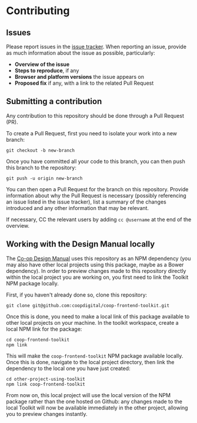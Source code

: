 # Contributing

## Issues

Please report issues in the [issue tracker](https://github.com/coopdigital/coop-frontend-toolkit/issues). When reporting an issue, provide as much information about the issue as possible, particularly:

- **Overview of the issue**
- **Steps to reproduce**, if any
- **Browser and platform versions** the issue appears on
- **Proposed fix** if any, with a link to the related Pull Request

## Submitting a contribution

Any contribution to this repository should be done through a Pull Request (PR).

To create a Pull Request, first you need to isolate your work into a new branch:

```
git checkout -b new-branch
```

Once you have committed all your code to this branch, you can then push this branch to the repository:

```
git push -u origin new-branch
```

You can then open a Pull Request for the branch on this repository. Provide information about why the Pull Request is necessary (possibly referencing an issue listed in the issue tracker), list a summary of the changes introduced and any other information that may be relevant.

If necessary, CC the relevant users by adding `cc @username` at the end of the overview.

## Working with the Design Manual locally

The [Co-op Design Manual](https://github.com/coopdigital/design-manual) uses this repository as an NPM dependency (you may also have other local projects using this package, maybe as a Bower dependency). In order to preview changes made to this repository directly within the local project you are working on, you first need to link the Toolkit NPM package locally.

First, if you haven't already done so, clone this repository:

```
git clone git@github.com:coopdigital/coop-frontend-toolkit.git
```

Once this is done, you need to make a local link of this package available to other local projects on your machine. In the toolkit workspace, create a local NPM link for the package:

```
cd coop-frontend-toolkit
npm link
```

This will make the `coop-frontend-toolkit` NPM package available locally. Once this is done, navigate to the local project directory, then link the dependency to the local one you have just created:

```
cd other-project-using-toolkit
npm link coop-frontend-toolkit
```

From now on, this local project will use the local version of the NPM package rather than the one hosted on Github: any changes made to the local Toolkit will now be available immediately in the other project, allowing you to preview changes instantly.
